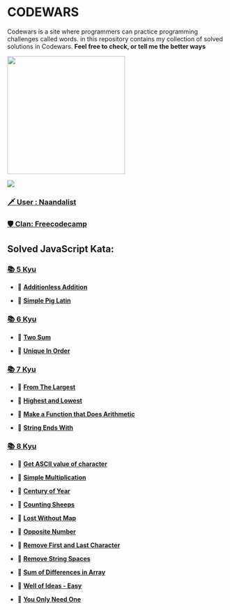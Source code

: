 # CODEWARS
 Codewars is a site where programmers can practice programming challenges called words. in this repository contains my collection of solved solutions in Codewars. **Feel free to check, or tell me the better ways**

<img height="270" src="https://miro.medium.com/max/1050/1*a9L7ZZhi8hIAJmWXmSaPXw.png">

[<img src="https://www.codewars.com/users/Naandalist/badges/large">](https://www.codewars.com/users/Naandalist)

### [:dagger: User : Naandalist ](https://www.codewars.com/users/Naandalist)

### [:shield: Clan: Freecodecamp ](https://www.codewars.com/users/Naandalist)



## Solved JavaScript Kata:


### [:books: 5 Kyu](https://github.com/Naandalist/CODEWARS/tree/master/JavaScript/5kyu)

- :green_book:
[**Additionless Addition**](https://github.com/Naandalist/CODEWARS/blob/master/JavaScript/5kyu/AdditionlessAddition.js)

- :green_book:
[**Simple Pig Latin**](https://github.com/Naandalist/CODEWARS/blob/master/JavaScript/5kyu/SimplePigLatin.js)


### [:books: 6 Kyu](https://github.com/Naandalist/CODEWARS/tree/master/JavaScript/6kyu)

- :green_book:
[**Two Sum**](https://github.com/Naandalist/CODEWARS/blob/master/JavaScript/6kyu/TwoSum.js)


- :green_book:
[**Unique In Order**](https://github.com/Naandalist/CODEWARS/blob/master/JavaScript/6kyu/UniqueInOrder.js)

### [:books: 7 Kyu](https://github.com/Naandalist/CODEWARS/tree/master/JavaScript/7kyu)

- :green_book:
[**From The Largest**](https://github.com/Naandalist/CODEWARS/blob/master/JavaScript/7kyu/FromTheLargest.js)

- :green_book:
[**Highest and Lowest**](https://github.com/Naandalist/CODEWARS/blob/master/JavaScript/7kyu/HighestandLowest.js)

- :green_book:
[**Make a Function that Does Arithmetic**](https://github.com/Naandalist/CODEWARS/blob/master/JavaScript/7kyu/MakeAFunctionThatDoesArithmetic.js)

- :green_book:
[**String Ends With**](https://github.com/Naandalist/CODEWARS/blob/master/JavaScript/7kyu/StringEndsWith.js)

### [:books: 8 Kyu](https://github.com/Naandalist/CODEWARS/tree/master/JavaScript/8kyu)

- :green_book:
[**Get ASCII value of character**](https://github.com/Naandalist/CODEWARS/blob/master/JavaScript/8kyu/getAsciiValueOfCharacter.js)

- :green_book:
[**Simple Multiplication**](https://github.com/Naandalist/CODEWARS/blob/master/JavaScript/8kyu/Simple%20multiplication.js)

- :green_book:
[**Century of Year**](https://github.com/Naandalist/CODEWARS/blob/master/JavaScript/8kyu/CenturyOfYear.js)

- :green_book:
[**Counting Sheeps**](https://github.com/Naandalist/CODEWARS/blob/master/JavaScript/8kyu/CountingSheep.js)

- :green_book:
[**Lost Without Map**](https://github.com/Naandalist/CODEWARS/blob/master/JavaScript/8kyu/LostWithoutMap.js)

- :green_book:
[**Opposite Number**](https://github.com/Naandalist/CODEWARS/blob/master/JavaScript/8kyu/OpositeNumber.js)

- :green_book:
[**Remove First and Last Character**](https://github.com/Naandalist/CODEWARS/blob/master/JavaScript/8kyu/RemoveFirstAndLastCharacter.js )

- :green_book:
[**Remove String Spaces**](https://github.com/Naandalist/CODEWARS/blob/master/JavaScript/8kyu/RemoveStringSpaces.js)

- :green_book:
[**Sum of Differences in Array**](https://github.com/Naandalist/CODEWARS/blob/master/JavaScript/8kyu/SumOfDifferencesInArray.js)


- :green_book:
[**Well of Ideas - Easy**](https://github.com/Naandalist/CODEWARS/blob/master/JavaScript/8kyu/WellOfIdeas.js)

- :green_book:
[**You Only Need One**](https://github.com/Naandalist/CODEWARS/blob/master/JavaScript/8kyu/YouOnlyNeedOne.js)







